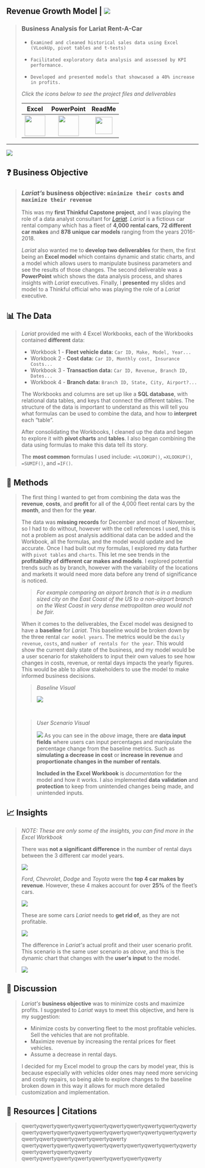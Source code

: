 ## **Revenue Growth Model \|** ![](images/excel.svg)

> ### **Business Analysis for Lariat Rent-A-Car**
>
> -   `Examined and cleaned historical sales data using Excel (VLookUp, pivot tables and t-tests)`
>
> -   `Facilitated exploratory data analysis and assessed by KPI performance.`
>
> -   `Developed and presented models that showcased a 40% increase in profits.`
>
> *Click the icons below to see the project files and deliverables*  
>
> | Excel | PowerPoint | ReadMe |
> | :-: | :-: | :-: |
> |[<img src="images/filetype-xlsx.svg" width="54px">](https://1drv.ms/x/s!Ahpkb3AfX4xfgsA0TbaqsDQorD8vKA?e=vEQXVr)|[<img src="images/filetype-pptx.svg" width="54px">](https://1drv.ms/p/s!Ahpkb3AfX4xfgsAztt7OBQG6rwSqYg?e=HYOXor)|[<img src="images/github.svg" width="45px">](https://github.com/bradfordjohnson/thinkful/tree/main/capstone-1)|
---
![](images/lariat.jpg)
## **❓ Business Objective** 
> ### *Lariat’s* **business objective**: `minimize their costs` and `maximize their revenue`  
> This was my **first Thinkful Capstone project**, and I was playing the role of a data analyst consultant for [*Lariat*](https://fictionalcompanies.fandom.com/wiki/Lariat_Rent-A-Car). *Lariat* is a fictious car rental company which has a fleet of **4,000 rental cars**, **72 different car makes** and **878 unique car models** ranging from the years 2016-2018.  
>
> *Lariat* also wanted me to **develop two deliverables** for them, the first being an **Excel model** which contains dynamic and static charts, and a model which allows users to manipulate business parameters and see the results of those changes. The second deliverable was a **PowerPoint** which shows the data analysis process, and shares insights with *Lariat* executives. Finally, I **presented** my slides and model to a Thinkful official who was playing the role of a *Lariat* executive.
## **📊 The Data**
> *Lariat* provided me with 4 Excel Workbooks, each of the Workbooks contained **different** data:
> - Workbook 1 - **Fleet vehicle data:** `Car ID, Make, Model, Year...`
> - Workbook 2 - **Cost data:** `Car ID, Monthly cost, Insurance Costs...` 
> - Workbook 3 - **Transaction data:** `Car ID, Revenue, Branch ID, Dates...`
> - Workbook 4 - **Branch data:** `Branch ID, State, City, Airport?...`
> 
> The Workbooks and columns are set up like a **SQL database**, with relational data tables, and keys that connect the different tables. The structure of the data is important to understand as this will tell you what formulas can be used to combine the data, and how to **interpret** each “table”. 
> 
> After consolidating the Workbooks, I cleaned up the data and began to explore it with **pivot charts** and **tables**. I also began combining the data using formulas to make this data tell its story. 
> 
> The **most common** formulas I used include: `=VLOOKUP()`, `=XLOOKUP()`, `=SUMIF()`, and `=IF()`.

## **📐 Methods**
> The first thing I wanted to get from combining the data was the **revenue**, **costs**, and **profit** for all of the 4,000 fleet rental cars by the **month**, and then for the **year**.  
> 
> The data was **missing records** for December and most of November, so I had to do without, however with the cell references I used, this is not a problem as post analysis additional data can be added and the Workbook, all the formulas, and the model would update and be accurate. 
> Once I had built out my formulas, I explored my data further with `pivot tables` and `charts`.  This let me see trends in the **profitability of different car makes and models**. I explored potential trends such as by branch, however with the variability of the locations and markets it would need more data before any trend of significance is noticed. 
> > *For example comparing an airport branch that is in a medium sized city on the East Coast of the US to a non-airport branch on the West Coast in very dense metropolitan area would not be fair.* 
> 
> When it comes to the deliverables, the Excel model was designed to have a **baseline** for *Lariat*. This baseline would be broken down by the three rental `car model years`. The metrics would be the `daily revenue`, `costs`, and `number of rentals for the year`. This would show the current daily state of the business, and my model would be a user scenario for stakeholders to input their own values to see how changes in costs, revenue, or rental days impacts the yearly figures. This would be able to allow stakeholders to use the model to make informed business decisions.
>   
> > *Baseline Visual*
> > 
> > ![](images/baseline.png)
>
> <br>
> 
> > *User Scenario Visual*
> > 
> > ![](images/user.png)
> > As you can see in the *above* image, there are **data input fields** where users can input percentages and manipulate the percentage change from the baseline metrics. Such as **simulating a decrease in cost** or **increase in revenue** and **proportionate changes in the number of rentals**. 
> > 
> > **Included in the Excel Workbook** is *documentation* for the model and how it works. I also implemented **data validation** and **protection** to keep from unintended changes being made, and unintended inputs.
## **📈 Insights**
> *NOTE: These are only some of the insights, you can find more in the Excel Workbook*
> 
> There was **not a significant difference** in the number of rental days between the 3 different car model years. 
>
> ![](images/year-bar.png) 
>
> *Ford*, *Chevrolet*, *Dodge* and *Toyota* were the **top 4 car makes by revenue**. However, these 4 makes account for over **25%** of the fleet’s cars.
> 
> ![](images/revenue-bar.png)
>
> These are some cars *Lariat* needs to **get rid of**, as they are not profitable.
>
> ![](images/noprofit-table.png)
> 
> The difference in *Lariat's* actual profit and their user scenario profit. This scenario is the same user scenario as *above*, and this is the dynamic chart that changes with the **user's input** to the model.
>
> ![](images/profit-bar.png)
## **💬 Discussion**
> *Lariat's* **business objective** was to minimize costs and maximize profits. I suggested to *Lariat* ways to meet this objective, and here is my suggestion:
> - Minimize costs by converting fleet to the most profitable vehicles. Sell the vehicles that are not profitable.  
> - Maximize revenue by increasing the rental prices for fleet vehicles.
> - Assume a decrease in rental days.
>
> I decided for my Excel model to group the cars by model year, this is because especially with vehicles older ones may need more servicing and costly repairs, so being able to explore changes to the baseline broken down in this way it allows for much more detailed customization and implementation.
## **📖 Resources | Citations**
> qwertyqwertyqwertyqwertyqwertyqwertyqwertyqwertyqwertyqwertyqwertyqwertyqwertyqwertyqwertyqwertyqwertyqwertyqwertyqwertyqwertyqwertyqwertyqwertyqwertyqwerty  
> qwertyqwertyqwertyqwertyqwertyqwertyqwertyqwertyqwertyqwertyqwertyqwertyqwertyqwerty  
> qwertyqwertyqwertyqwertyqwertyqwertyqwertyqwerty 
